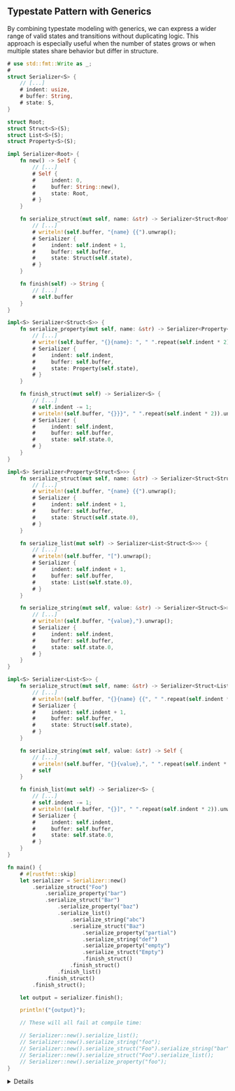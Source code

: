 ## Typestate Pattern with Generics

By combining typestate modeling with generics, we can express a wider range of
valid states and transitions without duplicating logic. This approach is
especially useful when the number of states grows or when multiple states share
behavior but differ in structure.

```rust
# use std::fmt::Write as _;
#
struct Serializer<S> {
    // [...]
    # indent: usize,
    # buffer: String,
    # state: S,
}

struct Root;
struct Struct<S>(S);
struct List<S>(S);
struct Property<S>(S);

impl Serializer<Root> {
    fn new() -> Self {
        // [...]
        # Self {
        #     indent: 0,
        #     buffer: String::new(),
        #     state: Root,
        # }
    }

    fn serialize_struct(mut self, name: &str) -> Serializer<Struct<Root>> {
        // [...]
        # writeln!(self.buffer, "{name} {{").unwrap();
        # Serializer {
        #     indent: self.indent + 1,
        #     buffer: self.buffer,
        #     state: Struct(self.state),
        # }
    }

    fn finish(self) -> String {
        // [...]
        # self.buffer
    }
}

impl<S> Serializer<Struct<S>> {
    fn serialize_property(mut self, name: &str) -> Serializer<Property<Struct<S>>> {
        // [...]
        # write!(self.buffer, "{}{name}: ", " ".repeat(self.indent * 2)).unwrap();
        # Serializer {
        #     indent: self.indent,
        #     buffer: self.buffer,
        #     state: Property(self.state),
        # }
    }

    fn finish_struct(mut self) -> Serializer<S> {
        // [...]
        # self.indent -= 1;
        # writeln!(self.buffer, "{}}}", " ".repeat(self.indent * 2)).unwrap();
        # Serializer {
        #     indent: self.indent,
        #     buffer: self.buffer,
        #     state: self.state.0,
        # }
    }
}

impl<S> Serializer<Property<Struct<S>>> {
    fn serialize_struct(mut self, name: &str) -> Serializer<Struct<Struct<S>>> {
        // [...]
        # writeln!(self.buffer, "{name} {{").unwrap();
        # Serializer {
        #     indent: self.indent + 1,
        #     buffer: self.buffer,
        #     state: Struct(self.state.0),
        # }
    }

    fn serialize_list(mut self) -> Serializer<List<Struct<S>>> {
        // [...]
        # writeln!(self.buffer, "[").unwrap();
        # Serializer {
        #     indent: self.indent + 1,
        #     buffer: self.buffer,
        #     state: List(self.state.0),
        # }
    }

    fn serialize_string(mut self, value: &str) -> Serializer<Struct<S>> {
        // [...]
        # writeln!(self.buffer, "{value},").unwrap();
        # Serializer {
        #     indent: self.indent,
        #     buffer: self.buffer,
        #     state: self.state.0,
        # }
    }
}

impl<S> Serializer<List<S>> {
    fn serialize_struct(mut self, name: &str) -> Serializer<Struct<List<S>>> {
        // [...]
        # writeln!(self.buffer, "{}{name} {{", " ".repeat(self.indent * 2)).unwrap();
        # Serializer {
        #     indent: self.indent + 1,
        #     buffer: self.buffer,
        #     state: Struct(self.state),
        # }
    }

    fn serialize_string(mut self, value: &str) -> Self {
        // [...]
        # writeln!(self.buffer, "{}{value},", " ".repeat(self.indent * 2)).unwrap();
        # self
    }

    fn finish_list(mut self) -> Serializer<S> {
        // [...]
        # self.indent -= 1;
        # writeln!(self.buffer, "{}]", " ".repeat(self.indent * 2)).unwrap();
        # Serializer {
        #     indent: self.indent,
        #     buffer: self.buffer,
        #     state: self.state.0,
        # }
    }
}

fn main() {
    # #[rustfmt::skip]
    let serializer = Serializer::new()
        .serialize_struct("Foo")
            .serialize_property("bar")
            .serialize_struct("Bar")
                .serialize_property("baz")
                .serialize_list()
                    .serialize_string("abc")
                    .serialize_struct("Baz")
                        .serialize_property("partial")
                        .serialize_string("def")
                        .serialize_property("empty")
                        .serialize_struct("Empty")
                        .finish_struct()
                    .finish_struct()
                .finish_list()
            .finish_struct()
        .finish_struct();

    let output = serializer.finish();

    println!("{output}");

    // These will all fail at compile time:

    // Serializer::new().serialize_list();
    // Serializer::new().serialize_string("foo");
    // Serializer::new().serialize_struct("Foo").serialize_string("bar");
    // Serializer::new().serialize_struct("Foo").serialize_list();
    // Serializer::new().serialize_property("foo");
}
```

<details>

- The full code for this example is available
  [in the playground](https://play.rust-lang.org/?version=stable&mode=debug&edition=2021&gist=48b106089ca600453f3ed00a0a31af26).

- By using generics to track the parent context, we can construct arbitrarily
  nested serializers that enforce valid transitions between struct, list, and
  property states.

- This lets us build a recursive structure while preserving control over what
  methods are accessible in each state.

- Methods common to all states can be implemented for any `S` in
  `Serializer<S>`.

- These marker types (e.g., `List<S>`) incur no memory or runtime overhead, as
  they hold no data other than a possible Zero-Sized Type. Their sole purpose is
  to enforce correct API usage by leveraging the type system.

- Here's how the flow maps to a state machine:

```bob
    +-----------+   +---------+------------+-----+
    |           |   |         |            |     |
    V           |   V         |            V     |
                +                                |
serializer --> structure --> property --> list +-+

    |           |   ^           |          ^
    V           |   |           |          |
                |   +-----------+          |
  String        |                          |
                +--------------------------+
```

- And this is reflected directly in the types of our serializer:

```bob
                                                         +------+
                                                 finish  |      |
                           serialize             struct  V      |
                           struct
+---------------------+ --------------> +-----------------------------+ <---------------+
| Serializer [ Root ] |                 | Serializer [ Struct [ S ] ] |                 |
+---------------------+ <-------------- +-----------------------------+ <-----------+   |
                          finish struct                                             |   |
         |                                  |     serialize   |                     |   |
         |                       +----------+     property    V          serialize  |   |
         |                       |                                       string or  |   |
finish   |                       |    +-------------------------------+  struct     |   |
         V                       |    | Serializer [ Property [ S ] ] | ------------+   |
                         finish  |    +-------------------------------+                 |
     +--------+          struct  |                                                      |
     | String |                  |                serialize   |                         |
     +--------+                  |                list        V                         |
                                 |                                         finish       |
                                 |        +---------------------------+    list         |
                                 +------> | Serializer [ List [ S ] ] | ----------------+
                                          +---------------------------+
                                                  serialize
                                                  list or string  ^
                                              |   or finish list  |
                                              +-------------------+
```

- Of course, this pattern isn't a silver bullet. It still allows issues like:
  - Empty or invalid property names (which can be fixed using
    [the newtype pattern](../newtype-pattern.md))
  - Duplicate property names (which could be tracked in `Struct<S>` and handled
    via `Result`)

- If validation failures occur, we can also change method signatures to return a
  `Result`, allowing recovery:

  ```rust,compile_fail
  struct PropertySerializeError<S> {
      kind: PropertyError,
      serializer: Serializer<Struct<S>>,
  }

  impl<S> Serializer<Struct<S>> {
      fn serialize_property(
          self,
          name: &str,
      ) -> Result<Serializer<Property<Struct<S>>>, PropertySerializeError<S>> {
          /* ... */
      }
  }
  ```

- While this API is powerful, it’s not always ergonomic. Production serializers
  typically favor simpler APIs and reserve the typestate pattern for enforcing
  critical invariants.

- One excellent real-world example is
  [`rustls::ClientConfig`](https://docs.rs/rustls/latest/rustls/client/struct.ClientConfig.html#method.builder),
  which uses typestate with generics to guide the user through safe and correct
  configuration steps.

</details>
